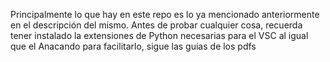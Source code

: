 Principalmente lo que hay en este repo es lo ya mencionado anteriormente en el descripción del mismo. 
Antes de probar cualquier cosa, recuerda tener instalado la extensiones de Python necesarias para el VSC al igual que el Anacando para facilitarlo, sigue las guías de los pdfs

